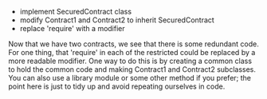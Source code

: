 - implement SecuredContract class
- modify Contract1 and Contract2 to inherit SecuredContract
- replace 'require' with a modifier 

Now that we have two contracts, we see that there is some redundant code. For one thing, that 'require' in each of the restricted could be replaced by a more readable modifier. One way to do this is by creating a common class to hold the common code and making Contract1 and Contract2 subclasses. You can also use a library module or some other method if you prefer; the point here is just to tidy up and avoid repeating ourselves in code.